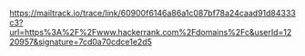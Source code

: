 https://mailtrack.io/trace/link/60900f6146a86a1c087bf78a24caad91d84333c3?url=https%3A%2F%2Fwww.hackerrank.com%2Fdomains%2Fc&userId=1220957&signature=7cd0a70cdce1e2d5
